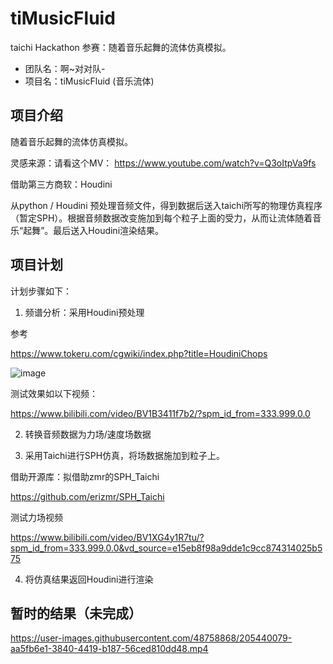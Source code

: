 # tiMusicFluid
taichi Hackathon 参赛：随着音乐起舞的流体仿真模拟。

- 团队名：啊~对对队-
- 项目名：tiMusicFluid (音乐流体)

## 项目介绍

随着音乐起舞的流体仿真模拟。

灵感来源：请看这个MV： https://www.youtube.com/watch?v=Q3oItpVa9fs

借助第三方商软：Houdini

从python / Houdini 预处理音频文件，得到数据后送入taichi所写的物理仿真程序（暂定SPH）。根据音频数据改变施加到每个粒子上面的受力，从而让流体随着音乐“起舞”。最后送入Houdini渲染结果。

## 项目计划
计划步骤如下：

1. 频谱分析：采用Houdini预处理




参考

https://www.tokeru.com/cgwiki/index.php?title=HoudiniChops

![image](https://user-images.githubusercontent.com/48758868/203838795-09e5e485-b620-4a3d-8468-099aee0f5db8.png)

测试效果如以下视频：

https://www.bilibili.com/video/BV1B3411f7b2/?spm_id_from=333.999.0.0


2. 转换音频数据为力场/速度场数据

3. 采用Taichi进行SPH仿真，将场数据施加到粒子上。

借助开源库：拟借助zmr的SPH_Taichi

https://github.com/erizmr/SPH_Taichi

测试力场视频

https://www.bilibili.com/video/BV1XG4y1R7tu/?spm_id_from=333.999.0.0&vd_source=e15eb8f98a9dde1c9cc874314025b575

4. 将仿真结果返回Houdini进行渲染


## 暂时的结果（未完成）
https://user-images.githubusercontent.com/48758868/205440079-aa5fb6e1-3840-4419-b187-56ced810dd48.mp4
